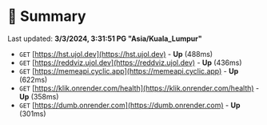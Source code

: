 # 📖 Summary
Last updated: **3/3/2024, 3:31:51 PG "Asia/Kuala_Lumpur"**

- `GET` [https://hst.ujol.dev](https://hst.ujol.dev) - **Up** (488ms)
- `GET` [https://reddviz.ujol.dev](https://reddviz.ujol.dev) - **Up** (436ms)
- `GET` [https://memeapi.cyclic.app](https://memeapi.cyclic.app) - **Up** (622ms)
- `GET` [https://klik.onrender.com/health](https://klik.onrender.com/health) - **Up** (358ms)
- `GET` [https://dumb.onrender.com](https://dumb.onrender.com) - **Up** (301ms)
